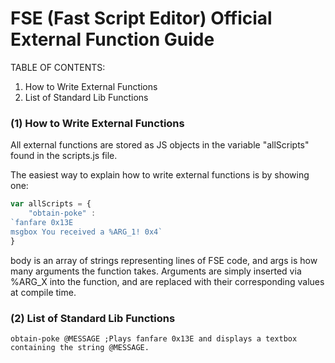 # FSE (Fast Script Editor) Official External Function Guide

TABLE OF CONTENTS:
1. How to Write External Functions
2. List of Standard Lib Functions

### (1) How to Write External Functions

All external functions are stored as JS objects in the variable "allScripts" found in the scripts.js file.

The easiest way to explain how to write external functions is by showing one:
```javascript
var allScripts = {
	"obtain-poke" :
`fanfare 0x13E
msgbox You received a %ARG_1! 0x4`
}
```
body is an array of strings representing lines of FSE code, and args is how many arguments the function takes. Arguments are simply inserted via %ARG_X into the function, and
are replaced with their corresponding values at compile time.

### (2) List of Standard Lib Functions
```
obtain-poke @MESSAGE ;Plays fanfare 0x13E and displays a textbox containing the string @MESSAGE.
```
